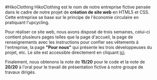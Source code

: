 #HikoClothing
HikoClothing est le nom de notre entreprise fictive pensée dans le cadre de notre projet de **création de site web** en HTML5 et CSS. Cette entreprise se base sur le principe de l'économie circulaire en pratiquant l'upcycling. 

Pour réaliser ce site web, nous avons disposé de trois semaines, celui-ci contient plusieurs pages telles que la page d'accueil, la page de renseignements avec les instructions pour confier ses vêtements à l'entreprise, la page **"Pour nous"** qui présente les trois développeuses du projet, etc. Le site est accessible directement en cliquant [ici](https://dwarves.iut-fbleau.fr/~peirotom/SAE_DEV1.2/).

Finalement, nous obtenons la note de **15/20** pour le code et la note de **20/20** à l'oral pour le travail de présentation fictive à notre groupe de travaux dirigés.
